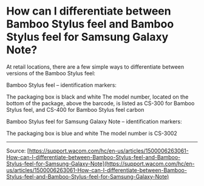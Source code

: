 # How can I differentiate between Bamboo Stylus feel and Bamboo Stylus feel for Samsung Galaxy Note?

At retail locations, there are a few simple ways to differentiate between versions of the Bamboo Stylus feel:

Bamboo Stylus feel – identification markers: 
  
The packaging box is black and white
The model number, located on the bottom of the package, above the barcode, is listed as CS-300 for Bamboo Stylus feel, and CS-400 for Bamboo Stylus feel carbon
 
Bamboo Stylus feel for Samsung Galaxy Note – identification markers: 
  
The packaging box is blue and white
The model number is CS-3002

---
Source: [https://support.wacom.com/hc/en-us/articles/1500006263061-How-can-I-differentiate-between-Bamboo-Stylus-feel-and-Bamboo-Stylus-feel-for-Samsung-Galaxy-Note](https://support.wacom.com/hc/en-us/articles/1500006263061-How-can-I-differentiate-between-Bamboo-Stylus-feel-and-Bamboo-Stylus-feel-for-Samsung-Galaxy-Note)

